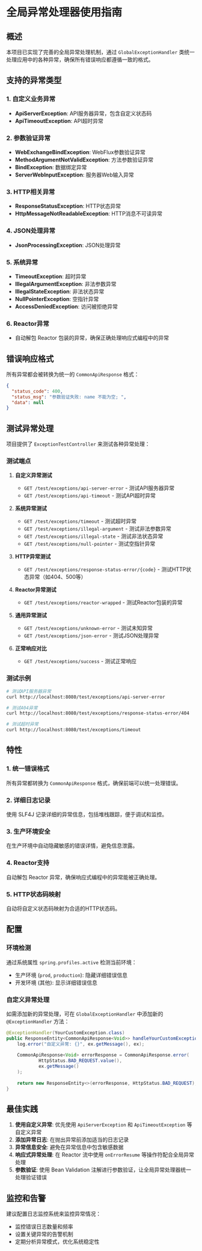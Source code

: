 # 全局异常处理器使用指南

## 概述

本项目已实现了完善的全局异常处理机制，通过 `GlobalExceptionHandler` 类统一处理应用中的各种异常，确保所有错误响应都遵循一致的格式。

## 支持的异常类型

### 1. 自定义业务异常
- **ApiServerException**: API服务器异常，包含自定义状态码
- **ApiTimeoutException**: API超时异常

### 2. 参数验证异常
- **WebExchangeBindException**: WebFlux参数验证异常
- **MethodArgumentNotValidException**: 方法参数验证异常
- **BindException**: 数据绑定异常
- **ServerWebInputException**: 服务器Web输入异常

### 3. HTTP相关异常
- **ResponseStatusException**: HTTP状态异常
- **HttpMessageNotReadableException**: HTTP消息不可读异常

### 4. JSON处理异常
- **JsonProcessingException**: JSON处理异常

### 5. 系统异常
- **TimeoutException**: 超时异常
- **IllegalArgumentException**: 非法参数异常
- **IllegalStateException**: 非法状态异常
- **NullPointerException**: 空指针异常
- **AccessDeniedException**: 访问被拒绝异常

### 6. Reactor异常
- 自动解包 Reactor 包装的异常，确保正确处理响应式编程中的异常

## 错误响应格式

所有异常都会被转换为统一的 `CommonApiResponse` 格式：

```json
{
  "status_code": 400,
  "status_msg": "参数验证失败: name 不能为空; ",
  "data": null
}
```

## 测试异常处理

项目提供了 `ExceptionTestController` 来测试各种异常处理：

### 测试端点

1. **自定义异常测试**
   - `GET /test/exceptions/api-server-error` - 测试API服务器异常
   - `GET /test/exceptions/api-timeout` - 测试API超时异常

2. **系统异常测试**
   - `GET /test/exceptions/timeout` - 测试超时异常
   - `GET /test/exceptions/illegal-argument` - 测试非法参数异常
   - `GET /test/exceptions/illegal-state` - 测试非法状态异常
   - `GET /test/exceptions/null-pointer` - 测试空指针异常

3. **HTTP异常测试**
   - `GET /test/exceptions/response-status-error/{code}` - 测试HTTP状态异常（如404、500等）

4. **Reactor异常测试**
   - `GET /test/exceptions/reactor-wrapped` - 测试Reactor包装的异常

5. **通用异常测试**
   - `GET /test/exceptions/unknown-error` - 测试未知异常
   - `GET /test/exceptions/json-error` - 测试JSON处理异常

6. **正常响应对比**
   - `GET /test/exceptions/success` - 测试正常响应

### 测试示例

```bash
# 测试API服务器异常
curl http://localhost:8080/test/exceptions/api-server-error

# 测试404异常
curl http://localhost:8080/test/exceptions/response-status-error/404

# 测试超时异常
curl http://localhost:8080/test/exceptions/timeout
```

## 特性

### 1. 统一错误格式
所有异常都转换为 `CommonApiResponse` 格式，确保前端可以统一处理错误。

### 2. 详细日志记录
使用 SLF4J 记录详细的异常信息，包括堆栈跟踪，便于调试和监控。

### 3. 生产环境安全
在生产环境中自动隐藏敏感的错误详情，避免信息泄露。

### 4. Reactor支持
自动解包 Reactor 异常，确保响应式编程中的异常能被正确处理。

### 5. HTTP状态码映射
自动将自定义状态码映射为合适的HTTP状态码。

## 配置

### 环境检测
通过系统属性 `spring.profiles.active` 检测当前环境：
- 生产环境 (`prod`, `production`): 隐藏详细错误信息
- 开发环境 (其他): 显示详细错误信息

### 自定义异常处理
如需添加新的异常处理，可在 `GlobalExceptionHandler` 中添加新的 `@ExceptionHandler` 方法：

```java
@ExceptionHandler(YourCustomException.class)
public ResponseEntity<CommonApiResponse<Void>> handleYourCustomException(YourCustomException ex) {
    log.error("自定义异常: {}", ex.getMessage(), ex);
    
    CommonApiResponse<Void> errorResponse = CommonApiResponse.error(
            HttpStatus.BAD_REQUEST.value(),
            ex.getMessage()
    );
    
    return new ResponseEntity<>(errorResponse, HttpStatus.BAD_REQUEST);
}
```

## 最佳实践

1. **使用自定义异常**: 优先使用 `ApiServerException` 和 `ApiTimeoutException` 等自定义异常
2. **添加异常日志**: 在抛出异常前添加适当的日志记录
3. **异常信息安全**: 避免在异常信息中包含敏感数据
4. **响应式异常处理**: 在 Reactor 流中使用 `onErrorResume` 等操作符配合全局异常处理
5. **参数验证**: 使用 Bean Validation 注解进行参数验证，让全局异常处理器统一处理验证错误

## 监控和告警

建议配置日志监控系统来监控异常情况：
- 监控错误日志数量和频率
- 设置关键异常的告警机制
- 定期分析异常模式，优化系统稳定性